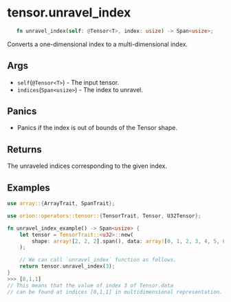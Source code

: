 # tensor.unravel_index

```rust 
   fn unravel_index(self: @Tensor<T>, index: usize) -> Span<usize>;
```

Converts a one-dimensional index to a multi-dimensional index.

## Args

* `self`(`@Tensor<T>`) - The input tensor.
* `indices`(`Span<usize>`) - The index to unravel.

## Panics

* Panics if the index is out of bounds of the Tensor shape.

## Returns

The unraveled indices corresponding to the given index.

## Examples

```rust
use array::{ArrayTrait, SpanTrait};

use orion::operators::tensor::{TensorTrait, Tensor, U32Tensor};

fn unravel_index_example() -> Span<usize> {
    let tensor = TensorTrait::<u32>::new(
        shape: array![2, 2, 2].span(), data: array![0, 1, 2, 3, 4, 5, 6, 7].span(),
    );

    // We can call `unravel_index` function as follows.
    return tensor.unravel_index(3);
}
>>> [0,1,1] 
// This means that the value of index 3 of Tensor.data
// can be found at indices [0,1,1] in multidimensional representation.
```
